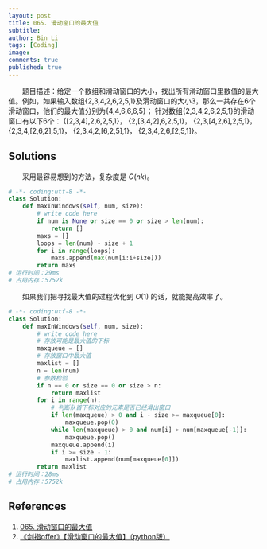 ```yaml
---
layout: post
title: 065. 滑动窗口的最大值
subtitle:
author: Bin Li
tags: [Coding]
image: 
comments: true
published: true
---
```


　　题目描述：给定一个数组和滑动窗口的大小，找出所有滑动窗口里数值的最大值。例如，如果输入数组{2,3,4,2,6,2,5,1}及滑动窗口的大小3，那么一共存在6个滑动窗口，他们的最大值分别为{4,4,6,6,6,5}； 针对数组{2,3,4,2,6,2,5,1}的滑动窗口有以下6个： {[2,3,4],2,6,2,5,1}， {2,[3,4,2],6,2,5,1}， {2,3,[4,2,6],2,5,1}， {2,3,4,[2,6,2],5,1}， {2,3,4,2,[6,2,5],1}， {2,3,4,2,6,[2,5,1]}。

## Solutions
　　采用最容易想到的方法，复杂度是 $O(nk)$。
```python
# -*- coding:utf-8 -*-
class Solution:
    def maxInWindows(self, num, size):
        # write code here
        if num is None or size == 0 or size > len(num):
            return []
        maxs = []
        loops = len(num) - size + 1
        for i in range(loops):
            maxs.append(max(num[i:i+size]))
        return maxs
# 运行时间：29ms
# 占用内存：5752k
```

　　如果我们把寻找最大值的过程优化到 $O(1)$ 的话，就能提高效率了。
```python
# -*- coding:utf-8 -*-
class Solution:
    def maxInWindows(self, num, size):
        # write code here
        # 存放可能是最大值的下标
        maxqueue = []
        # 存放窗口中最大值
        maxlist = []
        n = len(num)
        # 参数检验
        if n == 0 or size == 0 or size > n:
            return maxlist
        for i in range(n):
            # 判断队首下标对应的元素是否已经滑出窗口
            if len(maxqueue) > 0 and i - size >= maxqueue[0]:
                maxqueue.pop(0)
            while len(maxqueue) > 0 and num[i] > num[maxqueue[-1]]:
                maxqueue.pop()
            maxqueue.append(i)
            if i >= size - 1:
                maxlist.append(num[maxqueue[0]])
        return maxlist
# 运行时间：28ms
# 占用内存：5752k
```

## References
1. [065. 滑动窗口的最大值](https://www.nowcoder.com/practice/1624bc35a45c42c0bc17d17fa0cba788?tpId=13&tqId=11217&rp=1&ru=%2Fta%2Fcoding-interviews&qru=%2Fta%2Fcoding-interviews%2Fquestion-ranking&tPage=4)
2. [《剑指offer》【滑动窗口的最大值】（python版）](https://blog.csdn.net/qq_20141867/article/details/81088705)